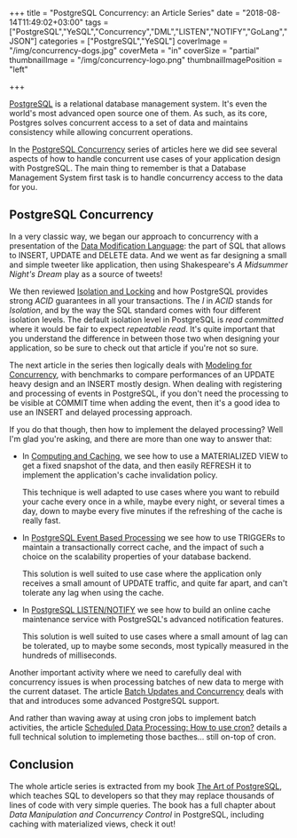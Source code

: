 +++
title = "PostgreSQL Concurrency: an Article Series"
date = "2018-08-14T11:49:02+03:00"
tags = ["PostgreSQL","YeSQL","Concurrency","DML","LISTEN","NOTIFY","GoLang","JSON"]
categories = ["PostgreSQL","YeSQL"]
coverImage = "/img/concurrency-dogs.jpg"
coverMeta = "in"
coverSize = "partial"
thumbnailImage = "/img/concurrency-logo.png"
thumbnailImagePosition = "left"

+++

[PostgreSQL](https://www.postgresql.org) is a relational database management
system. It's even the world's most advanced open source one of them. As
such, as its core, Postgres solves concurrent access to a set of data and
maintains consistency while allowing concurrent operations.

In the [PostgreSQL Concurrency](/tags/concurrency/) series of articles here
we did see several aspects of how to handle concurrent use cases of your
application design with PostgreSQL. The main thing to remember is that a
Database Management System first task is to handle concurrency access to the
data for you.

<!--more-->

## PostgreSQL Concurrency

In a very classic way, we began our approach to concurrency with a
presentation of the [Data Modification
Language](/blog/2018/06/postgresql-concurrency-data-modification-language/):
the part of SQL that allows to INSERT, UPDATE and DELETE data. And we went
as far designing a small and simple tweeter like application, then using
Shakespeare's _A Midsummer Night's Dream_ play as a source of tweets!

We then reviewed [Isolation and
Locking](/blog/2018/07/postgresql-concurrency-isolation-and-locking/) and
how PostgreSQL provides strong *ACID* guarantees in all your transactions.
The *I* in *ACID* stands for *Isolation*, and by the way the SQL standard
comes with four different isolation levels. The default isolation level in
PostgreSQL is _read committed_ where it would be fair to expect _repeatable
read_. It's quite important that you understand the difference in between
those two when designing your application, so be sure to check out that
article if you're not so sure.

The next article in the series then logically deals with [Modeling for
Concurrency](/blog/2018/07/modeling-for-concurrency/), with benchmarks to
compare performances of an UPDATE heavy design and an INSERT mostly design.
When dealing with registering and processing of events in PostgreSQL, if you
don't need the processing to be visible at COMMIT time when adding the
event, then it's a good idea to use an INSERT and delayed processing
approach.

If you do that though, then how to implement the delayed processing? Well
I'm glad you're asking, and there are more than one way to answer that:

  - In [Computing and Caching](/blog/2018/07/computing-and-caching/), we see
    how to use a MATERIALIZED VIEW to get a fixed snapshot of the data, and
    then easily REFRESH it to implement the application's cache invalidation
    policy.
    
    This technique is well adapted to use cases where you want to rebuild
    your cache every once in a while, maybe every night, or several times a
    day, down to maybe every five minutes if the refreshing of the cache is
    really fast.
    
  - In [PostgreSQL Event Based
    Processing](/blog/2018/07/postgresql-event-based-processing/) we see how
    to use TRIGGERs to maintain a transactionally correct cache, and the
    impact of such a choice on the scalability properties of your database
    backend.
    
    This solution is well suited to use case where the application only
    receives a small amount of UPDATE traffic, and quite far apart, and
    can't tolerate any lag when using the cache.
    
  - In [PostgreSQL LISTEN/NOTIFY](/blog/2018/07/postgresql-listen/notify/)
    we see how to build an online cache maintenance service with
    PostgreSQL's advanced notification features.
    
    This solution is well suited to use cases where a small amount of lag
    can be tolerated, up to maybe some seconds, most typically measured in
    the hundreds of milliseconds.

Another important activity where we need to carefully deal with concurrency
issues is when processing batches of new data to merge with the current
dataset. The article [Batch Updates and
Concurrency](/blog/2018/07/batch-updates-and-concurrency/) deals with that
and introduces some advanced PostgreSQL support.

And rather than waving away at using cron jobs to implement batch
activities, the article [Scheduled Data Processing: How to use
cron?](/blog/2018/08/scheduled-data-processing-how-to-use-cron/) details a
full technical solution to implemeting those bacthes… still on-top of cron.

## Conclusion

The whole article series is extracted from my book [The Art of
PostgreSQL](https://theartofpostgresql.com), which teaches SQL to developers
so that they may replace thousands of lines of code with very simple
queries. The book has a full chapter about *Data Manipulation and
Concurrency Control* in PostgreSQL, including caching with materialized
views, check it out!
